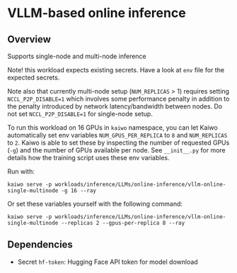 # VLLM-based online inference

## Overview

Supports single-node and multi-node inference

Note! this workload expects existing secrets. Have a look at `env` file for the expected secrets. 

Note also that currently multi-node setup (`NUM_REPLICAS` > 1) requires setting `NCCL_P2P_DISABLE=1` which involves some performance penalty in addition to the penalty introduced by network latency/bandwidth between nodes. Do not set `NCCL_P2P_DISABLE=1` for single-node setup.
 
To run this workload on 16 GPUs in `kaiwo` namespace, you can let Kaiwo automatically set env variables `NUM_GPUS_PER_REPLICA` to `8` and `NUM_REPLICAS` to `2`. Kaiwo is able to set these by inspecting the number of requested GPUs (`-g`) and the number of GPUs available per node. See `__init__.py` for more details how the training script uses these env variables.

Run with:

`kaiwo serve -p workloads/inference/LLMs/online-inference/vllm-online-single-multinode -g 16 --ray`

Or set these variables yourself with the following command:

`kaiwo serve -p workloads/inference/LLMs/online-inference/vllm-online-single-multinode --replicas 2 --gpus-per-replica 8 --ray`

## Dependencies
- Secret `hf-token`: Hugging Face API token for model download
